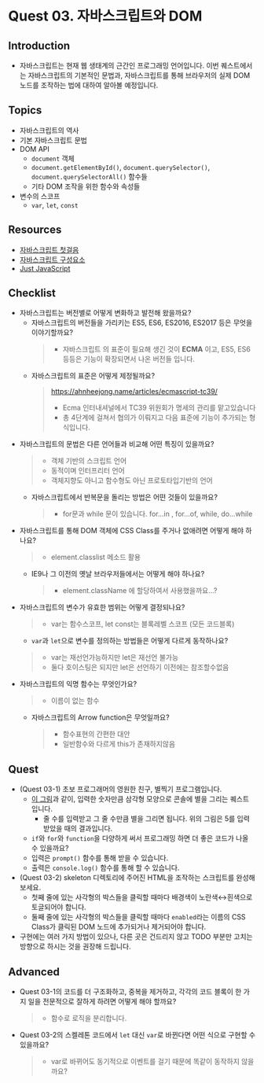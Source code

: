# Quest 03. 자바스크립트와 DOM

## Introduction
* 자바스크립트는 현재 웹 생태계의 근간인 프로그래밍 언어입니다. 이번 퀘스트에서는 자바스크립트의 기본적인 문법과, 자바스크립트를 통해 브라우저의 실제 DOM 노드를 조작하는 법에 대하여 알아볼 예정입니다.

## Topics
* 자바스크립트의 역사
* 기본 자바스크립트 문법
* DOM API
  * `document` 객체
  * `document.getElementById()`, `document.querySelector()`, `document.querySelectorAll()` 함수들
  * 기타 DOM 조작을 위한 함수와 속성들
* 변수의 스코프
  * `var`, `let`, `const`

## Resources
* [자바스크립트 첫걸음](https://developer.mozilla.org/ko/docs/Learn/JavaScript/First_steps)
* [자바스크립트 구성요소](https://developer.mozilla.org/ko/docs/Learn/JavaScript/Building_blocks)
* [Just JavaScript](https://justjavascript.com/)

## Checklist
* 자바스크립트는 버전별로 어떻게 변화하고 발전해 왔을까요?
  * 자바스크립트의 버전들을 가리키는 ES5, ES6, ES2016, ES2017 등은 무엇을 이야기할까요?
    > * 자바스크립트 의 표준이 필요해 생긴 것이 **ECMA** 이고, ES5, ES6 등등은 기능이 확장되면서 나온 버전들 입니다.
  * 자바스크립트의 표준은 어떻게 제정될까요?
    > https://ahnheejong.name/articles/ecmascript-tc39/
    > * Ecma 인터내셔널에서 TC39 위원회가 명세의 관리를 맡고있습니다
    > * 총 4단계에 걸쳐서 협의가 이뤄지고 다음 표준에 기능이 추가되는 형식입니다.
* 자바스크립트의 문법은 다른 언어들과 비교해 어떤 특징이 있을까요?
  > * 객체 기반의 스크립트 언어
  > * 동적이며 인터프리터 언어
  > * 객체지향도 아니고 함수형도 아닌 프로토타입기반의 언어
  * 자바스크립트에서 반복문을 돌리는 방법은 어떤 것들이 있을까요?
    > * for문과 while 문이 있습니다.
    > for...in , for...of, while, do...while
* 자바스크립트를 통해 DOM 객체에 CSS Class를 주거나 없애려면 어떻게 해야 하나요?
  > * element.classlist 메소드 활용
  * IE9나 그 이전의 옛날 브라우저들에서는 어떻게 해야 하나요?
    > * element.className 에 할당하여서 사용했을까요...?
* 자바스크립트의 변수가 유효한 범위는 어떻게 결정되나요?
  > * var는 함수스코프, let const는 블록레벨 스코프 (모든 코드블록)
  * `var`과 `let`으로 변수를 정의하는 방법들은 어떻게 다르게 동작하나요?
  > * var는 재선언가능하지만 let은 재선언 불가능
  > * 둘다 호이스팅은 되지만 let은 선언하기 이전에는 참조할수없음
* 자바스크립트의 익명 함수는 무엇인가요?
  > * 이름이 없는 함수
  * 자바스크립트의 Arrow function은 무엇일까요?
    > * 함수표현의 간편한 대안
    > * 일반함수와 다르게 this가 존재하지않음

## Quest
* (Quest 03-1) 초보 프로그래머의 영원한 친구, 별찍기 프로그램입니다.
  * [이 그림](jsStars.png)과 같이, 입력한 숫자만큼 삼각형 모양으로 콘솔에 별을 그리는 퀘스트 입니다.
    * 줄 수를 입력받고 그 줄 수만큼 별을 그리면 됩니다. 위의 그림은 5를 입력받았을 때의 결과입니다.
  * `if`와 `for`와 `function`을 다양하게 써서 프로그래밍 하면 더 좋은 코드가 나올 수 있을까요?
  * 입력은 `prompt()` 함수를 통해 받을 수 있습니다.
  * 출력은 `console.log()` 함수를 통해 할 수 있습니다.
* (Quest 03-2) skeleton 디렉토리에 주어진 HTML을 조작하는 스크립트를 완성해 보세요.
  * 첫째 줄에 있는 사각형의 박스들을 클릭할 때마다 배경색이 노란색↔흰색으로 토글되어야 합니다.
  * 둘째 줄에 있는 사각형의 박스들을 클릭할 때마다 `enabled`라는 이름의 CSS Class가 클릭된 DOM 노드에 추가되거나 제거되어야 합니다.
* 구현에는 여러 가지 방법이 있으나, 다른 곳은 건드리지 않고 TODO 부분만 고치는 방향으로 하시는 것을 권장해 드립니다.

## Advanced
* Quest 03-1의 코드를 더 구조화하고, 중복을 제거하고, 각각의 코드 블록이 한 가지 일을 전문적으로 잘하게 하려면 어떻게 해야 할까요?
  > * 함수로 로직을 분리합니다.
* Quest 03-2의 스켈레톤 코드에서 `let` 대신 `var`로 바뀐다면 어떤 식으로 구현할 수 있을까요?
  > * var로 바뀌어도 동기적으로 이벤트를 걸기 때문에 똑같이 동작하지 않을까요?
